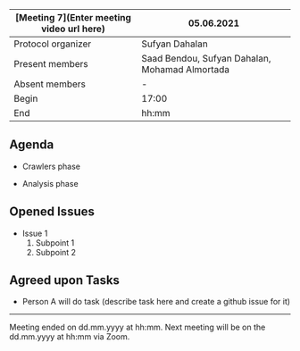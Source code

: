 
[Meeting 7](Enter meeting video url here)           | 05.06.2021
----------------------|-
Protocol organizer    | Sufyan Dahalan
Present members       | Saad Bendou, Sufyan Dahalan, Mohamad Almortada
Absent members        | -
Begin                 | 17:00
End                   | hh:mm


Agenda 
---
<!-- What do we plan to discuss -->

- Crawlers phase

- Analysis phase

Opened Issues
---
<!-- What else (if not noted in the Agenda section) did we discuss -->

- Issue 1
    1. Subpoint 1  
    2. Subpoint 2

Agreed upon Tasks
---
- Person A will do task (describe task here and create a github issue for it)

---
Meeting ended on dd.mm.yyyy at hh:mm. Next meeting will be on the dd.mm.yyyy at hh:mm via Zoom.
